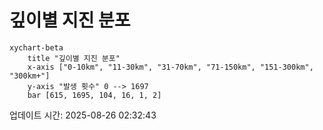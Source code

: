 # 깊이별 지진 분포

```mermaid
xychart-beta
    title "깊이별 지진 분포"
    x-axis ["0-10km", "11-30km", "31-70km", "71-150km", "151-300km", "300km+"]
    y-axis "발생 횟수" 0 --> 1697
    bar [615, 1695, 104, 16, 1, 2]
```

업데이트 시간: 2025-08-26 02:32:43
